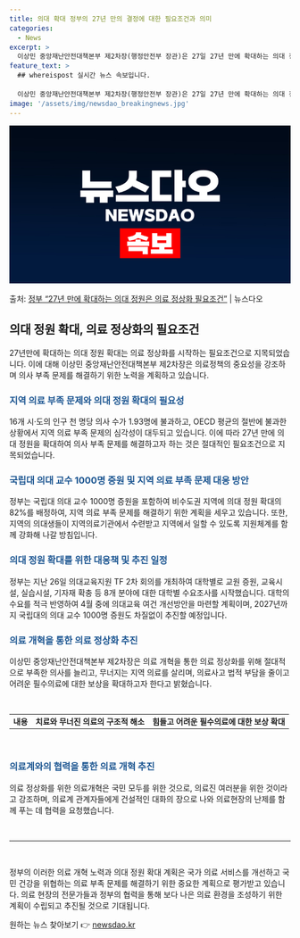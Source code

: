 ```yaml
---
title: 의대 확대 정부의 27년 만의 결정에 대한 필요조건과 의미
categories:
  - News
excerpt: >
  이상민 중앙재난안전대책본부 제2차장(행정안전부 장관)은 27일 27년 만에 확대하는 의대 정원 확대는 의료 …
feature_text: >
  ## whereispost 실시간 뉴스 속보입니다.

  이상민 중앙재난안전대책본부 제2차장(행정안전부 장관)은 27일 27년 만에 확대하는 의대 정원 확대는 의료 …
image: '/assets/img/newsdao_breakingnews.jpg'
---
```


![뉴스다오 속보](/assets/img/newsdao_breakingnews.jpg)

<p>출처: <a href="https://newsdao.kr/3446" rel="dofollow">정부 “27년 만에 확대하는 의대 정원은 의료 정상화 필요조건”</a> | 뉴스다오</p>

<h2 data-ke-size="size26">의대 정원 확대, 의료 정상화의 필요조건</h2>
<p data-ke-size="size16">27년만에 확대하는 의대 정원 확대는 의료 정상화를 시작하는 필요조건으로 지목되었습니다. 이에 대해 이상민 중앙재난안전대책본부 제2차장은 의료정책의 중요성을 강조하며 의사 부족 문제를 해결하기 위한 노력을 계획하고 있습니다.</p>

<h3><b><span style="color: #1a5490;">지역 의료 부족 문제와 의대 정원 확대의 필요성</span></b></h3>
<p data-ke-size="size16">16개 시·도의 인구 천 명당 의사 수가 1.93명에 불과하고, OECD 평균의 절반에 불과한 상황에서 지역 의료 부족 문제의 심각성이 대두되고 있습니다. 이에 따라 27년 만에 의대 정원을 확대하여 의사 부족 문제를 해결하고자 하는 것은 절대적인 필요조건으로 지목되었습니다.</p>

<h3><b><span style="color: #1a5490;">국립대 의대 교수 1000명 증원 및 지역 의료 부족 문제 대응 방안</span></b></h3>
<p data-ke-size="size16">정부는 국립대 의대 교수 1000명 증원을 포함하여 비수도권 지역에 의대 정원 확대의 82%를 배정하여, 지역 의료 부족 문제를 해결하기 위한 계획을 세우고 있습니다. 또한, 지역의 의대생들이 지역의료기관에서 수련받고 지역에서 일할 수 있도록 지원체계를 함께 강화해 나갈 방침입니다.</p>

<h3><b><span style="color: #1a5490;">의대 정원 확대를 위한 대응책 및 추진 일정</span></b></h3>
<p data-ke-size="size16">정부는 지난 26일 의대교육지원 TF 2차 회의를 개최하여 대학별로 교원 증원, 교육시설, 실습시설, 기자재 확충 등 8개 분야에 대한 대학별 수요조사를 시작했습니다. 대학의 수요를 적극 반영하여 4월 중에 의대교육 여건 개선방안을 마련할 계획이며, 2027년까지 국립대의 의대 교수 1000명 증원도 차질없이 추진할 예정입니다.</p>

<h3><b><span style="color: #1a5490;">의료 개혁을 통한 의료 정상화 추진</span></b></h3>
<p data-ke-size="size16">이상민 중앙재난안전대책본부 제2차장은 의료 개혁을 통한 의료 정상화를 위해 절대적으로 부족한 의사를 늘리고, 무너지는 지역 의료를 살리며, 의료사고 법적 부담을 줄이고 어려운 필수의료에 대한 보상을 확대하고자 한다고 밝혔습니다.</p>

<p data-ke-size="size16">&nbsp;</p>
<table>
<tbody>
<tr>
<td style="text-align: center; height: 17px;"><b>내용</b></td>
<td style="text-align: center; height: 17px;"><b>치료와 무너진 의료의 구조적 해소</b></td>
<td style="text-align: center; height: 17px;"><b>힘들고 어려운 필수의료에 대한 보상 확대</b></td>
</tr>
</tbody>
</table>
<p data-ke-size="size16">&nbsp;</p>

<h3><b><span style="color: #1a5490;">의료계와의 협력을 통한 의료 개혁 추진</span></b></h3>
<p data-ke-size="size16">의료 정상화를 위한 의료개혁은 국민 모두를 위한 것으로, 의료진 여러분을 위한 것이라고 강조하며, 의료계 관계자들에게 건설적인 대화의 장으로 나와 의료현장의 난제를 함께 푸는 데 협력을 요청했습니다.</p>

<p data-ke-size="size16">&nbsp;</p>
<hr>
<p data-ke-size="size16">&nbsp;</p>

<p data-ke-size="size16">정부의 이러한 의료 개혁 노력과 의대 정원 확대 계획은 국가 의료 서비스를 개선하고 국민 건강을 위협하는 의료 부족 문제를 해결하기 위한 중요한 계획으로 평가받고 있습니다. 의료 현장의 전문가들과 정부의 협력을 통해 보다 나은 의료 환경을 조성하기 위한 계획이 수립되고 추진될 것으로 기대됩니다.</p> 

원하는 뉴스 찾아보기 👉 <a href="https://newsdao.kr" rel="dofollow">newsdao.kr</a>


